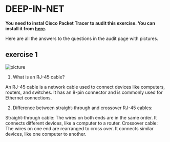# DEEP-IN-NET

**You need to instal Cisco Packet Tracer to audit this exercise. You can install it from [here](https://www.netacad.com/cisco-packet-tracer).**

Here are all the answers to the questions in the audit page with pictures.

## exercise 1

![picture](ex01.png)

1. What is an RJ-45 cable?

An RJ-45 cable is a network cable used to connect devices like computers, routers, and switches. It has an 8-pin connector and is commonly used for Ethernet connections.

2. Difference between straight-through and crossover RJ-45 cables:

Straight-through cable: The wires on both ends are in the same order. It connects different devices, like a computer to a router.
Crossover cable: The wires on one end are rearranged to cross over. It connects similar devices, like one computer to another.
